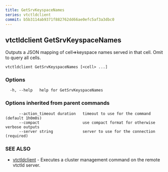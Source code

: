 ```yaml
---
title: GetSrvKeyspaceNames
series: vtctldclient
commit: b5b3114ab9371f882762dd66ae0efc5af3a3dbc0
---
```

## vtctldclient GetSrvKeyspaceNames

Outputs a JSON mapping of cell=>keyspace names served in that cell. Omit to query all cells.

```
vtctldclient GetSrvKeyspaceNames [<cell> ...]
```

### Options

```
  -h, --help   help for GetSrvKeyspaceNames
```

### Options inherited from parent commands

```
      --action_timeout duration   timeout to use for the command (default 1h0m0s)
      --compact                   use compact format for otherwise verbose outputs
      --server string             server to use for the connection (required)
```

### SEE ALSO

* [vtctldclient](../)	 - Executes a cluster management command on the remote vtctld server.

